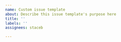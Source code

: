 ```yaml
---
name: Custom issue template
about: Describe this issue template's purpose here
title: ''
labels: ''
assignees: staceb

---
```



